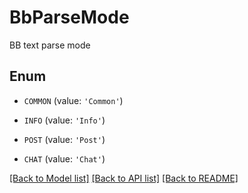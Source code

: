 # BbParseMode

BB text parse mode

## Enum

* `COMMON` (value: `'Common'`)

* `INFO` (value: `'Info'`)

* `POST` (value: `'Post'`)

* `CHAT` (value: `'Chat'`)

[[Back to Model list]](../README.md#documentation-for-models) [[Back to API list]](../README.md#documentation-for-api-endpoints) [[Back to README]](../README.md)


